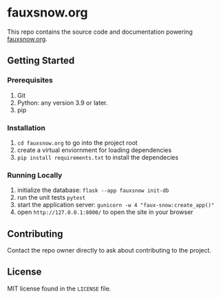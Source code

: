 # fauxsnow.org

This repo contains the source code and documentation powering [fauxsnow.org](https://fauxsnow.org/).

## Getting Started

### Prerequisites

1. Git
1. Python: any version 3.9 or later.
1. pip

### Installation

1. `cd fauxsnow.org` to go into the project root
1. create a virtual enviornment for loading dependencies
1. `pip install requirements.txt` to install the dependecies

### Running Locally

1. initialize the database: `flask --app fauxsnow init-db`
1. run the unit tests `pytest`
1. start the application server: `gunicorn -w 4 "faux-snow:create_app()"`
1. open `http://127.0.0.1:8000/` to open the site in your browser
## Contributing

Contact the repo owner directly to ask about contributing to the project.

## License

MIT license found in the `LICENSE` file.